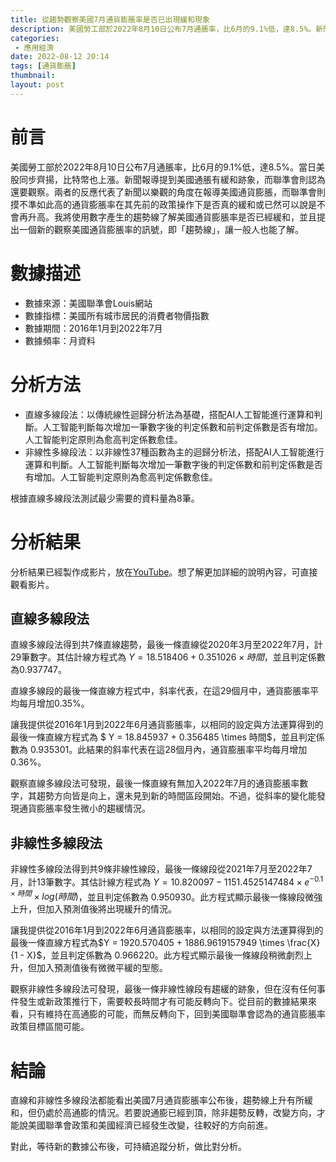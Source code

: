 ```yaml
---
title: 從趨勢觀察美國7月通貨膨脹率是否已出現緩和現象
description: 美國勞工部於2022年8月10日公布7月通脹率，比6月的9.1%低，達8.5%。新聞報導提到美國通脹有緩和跡象，而聯準會則認為還要觀察。我們可以從數據中找出證據才看美國通脹的情況嗎？
categories:
 - 應用經濟
date: 2022-08-12 20:14
tags: [通貨膨脹]
thumbnail: 
layout: post
---
```


# 前言


美國勞工部於2022年8月10日公布7月通脹率，比6月的9.1%低，達8.5%。當日美股同步齊揚，比特幣也上漲。新聞報導提到美國通脹有緩和跡象，而聯準會則認為還要觀察。兩者的反應代表了新聞以樂觀的角度在報導美國通貨膨脹，而聯準會則摸不準如此高的通貨膨脹率在其先前的政策操作下是否真的緩和或已然可以說是不會再升高。我將使用數字產生的趨勢線了解美國通貨膨脹率是否已經緩和，並且提出一個新的觀察美國通貨膨脹率的訊號，即「趨勢線」，讓一般人也能了解。

# 數據描述

- 數據來源：美國聯準會Louis網站
- 數據指標：美國所有城市居民的消費者物價指數
- 數據期間：2016年1月到2022年7月
- 數據頻率：月資料

# 分析方法

- 直線多線段法：以傳統線性迴歸分析法為基礎，搭配AI人工智能進行運算和判斷。人工智能判斷每次增加一筆數字後的判定係數和前判定係數是否有增加。人工智能判定原則為愈高判定係數愈佳。
- 非線性多線段法：以非線性37種函數為主的迴歸分析法，搭配AI人工智能進行運算和判斷。人工智能判斷每次增加一筆數字後的判定係數和前判定係數是否有增加。人工智能判定原則為愈高判定係數愈佳。

根據直線多線段法測試最少需要的資料量為8筆。

# 分析結果

分析結果已經製作成影片，放在[YouTube](https://www.youtube.com/watch?v=WWsMr_yUShQ)。想了解更加詳細的說明內容，可直接觀看影片。

## 直線多線段法

直線多線段法得到共7條直線趨勢，最後一條直線從2020年3月至2022年7月，計29筆數字。其估計線方程式為 $Y = 18.518406 + 0.351026 \times 時間$，並且判定係數為0.937747。

直線多線段的最後一條直線方程式中，斜率代表，在這29個月中，通貨膨脹率平均每月增加0.35%。

讓我提供從2016年1月到2022年6月通貨膨脹率，以相同的設定與方法運算得到的最後一條直線方程式為 $ Y = 18.845937 + 0.356485 \times 時間$，並且判定係數為 0.935301。此結果的斜率代表在這28個月內，通貨膨脹率平均每月增加0.36%。

觀察直線多線段法可發現，最後一條直線有無加入2022年7月的通貨膨脹率數字，其趨勢方向皆是向上，還未見到新的時間區段開始。不過，從斜率的變化能發現通貨膨脹率發生微小的趨緩情況。

## 非線性多線段法

非線性多線段法得到共9條非線性線段，最後一條線段從2021年7月至2022年7月，計13筆數字。其估計線方程式為 $Y = 10.820097 - 1151.4525147484 \times e^{-0.1 \times 時間} \times log(時間)$，並且判定係數為 0.950930。此方程式顯示最後一條線段微強上升，但加入預測值後將出現緩升的情況。

讓我提供從2016年1月到2022年6月通貨膨脹率，以相同的設定與方法運算得到的最後一條直線方程式為$Y = 1920.570405 + 1886.9619157949 \times \frac{X}{1 - X}$，並且判定係數為 0.966220。此方程式顯示最後一條線段稍微劇烈上升，但加入預測值後有微微平緩的型態。

觀察非線性多線段法可發現，最後一條非線性線段有趨緩的跡象，但在沒有任何事件發生或新政策推行下，需要較長時間才有可能反轉向下。從目前的數據結果來看，只有維持在高通膨的可能，而無反轉向下，回到美國聯準會認為的通貨膨脹率政策目標區間可能。

# 結論

直線和非線性多線段法都能看出美國7月通貨膨脹率公布後，趨勢線上升有所緩和，但仍處於高通膨的情況。若要說通膨已經到頂，除非趨勢反轉，改變方向，才能說美國聯準會政策和美國經濟已經發生改變，往較好的方向前進。

對此，等待新的數據公布後，可持續追蹤分析，做比對分析。




